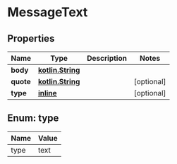 # MessageText

## Properties
Name | Type | Description | Notes
------------ | ------------- | ------------- | -------------
**body** | [**kotlin.String**](.md) |  | 
**quote** | [**kotlin.String**](.md) |  |  [optional]
**type** | [**inline**](#TypeEnum) |  |  [optional]

<a name="TypeEnum"></a>
## Enum: type
Name | Value
---- | -----
type | text
